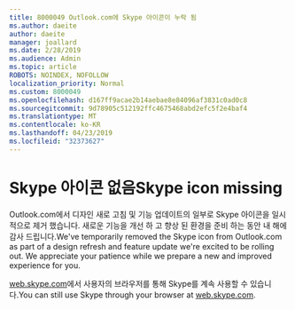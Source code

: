 ```yaml
---
title: 8000049 Outlook.com에 Skype 아이콘이 누락 됨
ms.author: daeite
author: daeite
manager: joallard
ms.date: 2/28/2019
ms.audience: Admin
ms.topic: article
ROBOTS: NOINDEX, NOFOLLOW
localization_priority: Normal
ms.custom: 8000049
ms.openlocfilehash: d167ff9acae2b14aebae8e84096af3831c0ad0c8
ms.sourcegitcommit: 9d78905c512192ffc4675468abd2efc5f2e4baf4
ms.translationtype: MT
ms.contentlocale: ko-KR
ms.lasthandoff: 04/23/2019
ms.locfileid: "32373627"
---
```

# <a name="skype-icon-missing"></a><span data-ttu-id="a45ec-102">Skype 아이콘 없음</span><span class="sxs-lookup"><span data-stu-id="a45ec-102">Skype icon missing</span></span>

<span data-ttu-id="a45ec-103">Outlook.com에서 디자인 새로 고침 및 기능 업데이트의 일부로 Skype 아이콘을 일시적으로 제거 했습니다. 새로운 기능을 개선 하 고 향상 된 환경을 준비 하는 동안 내 해에 감사 드립니다.</span><span class="sxs-lookup"><span data-stu-id="a45ec-103">We've temporarily removed the Skype icon from Outlook.com as part of a design refresh and feature update we're excited to be rolling out. We appreciate your patience while we prepare a new and improved experience for you.</span></span>

<span data-ttu-id="a45ec-104">[web.skype.com](https://web.skype.com)에서 사용자의 브라우저를 통해 Skype를 계속 사용할 수 있습니다.</span><span class="sxs-lookup"><span data-stu-id="a45ec-104">You can still use Skype through your browser at [web.skype.com](https://web.skype.com).</span></span>
